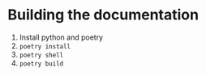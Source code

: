 # Building the documentation

1. Install python and poetry
1. `poetry install`
1. `poetry shell`
1. `poetry build`